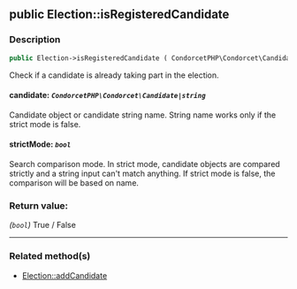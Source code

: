 ## public Election::isRegisteredCandidate

### Description    

```php
public Election->isRegisteredCandidate ( CondorcetPHP\Condorcet\Candidate|string $candidate [, bool $strictMode = true] ): bool
```

Check if a candidate is already taking part in the election.
    

#### **candidate:** *```CondorcetPHP\Condorcet\Candidate|string```*   
Candidate object or candidate string name. String name works only if the strict mode is false.    


#### **strictMode:** *```bool```*   
Search comparison mode. In strict mode, candidate objects are compared strictly and a string input can't match anything.
If strict mode is false, the comparison will be based on name.    


### Return value:   

*(```bool```)* True / False


---------------------------------------

### Related method(s)      

* [Election::addCandidate](/Docs/ApiReferences/Election%20Class/public%20Election--addCandidate.md)    
